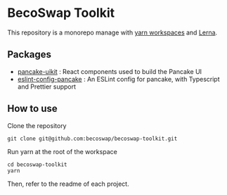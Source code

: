 # BecoSwap Toolkit

This repository is a monorepo manage with [yarn workspaces](https://classic.yarnpkg.com/en/docs/workspaces/) and [Lerna](https://lerna.js.org/). 

## Packages

- [pancake-uikit](https://github.com/becoswap/becoswap-toolkit/tree/master/packages/pancake-uikit) : React components used to build the Pancake UI
- [eslint-config-pancake](https://github.com/becoswap/becoswap-toolkit/tree/master/packages/eslint-config-pancake) : An ESLint config for pancake, with Typescript and Prettier support

## How to use

Clone the repository 

```
git clone git@github.com:becoswap/becoswap-toolkit.git
```

Run yarn at the root of the workspace

```
cd becoswap-toolkit
yarn
```

Then, refer to the readme of each project.